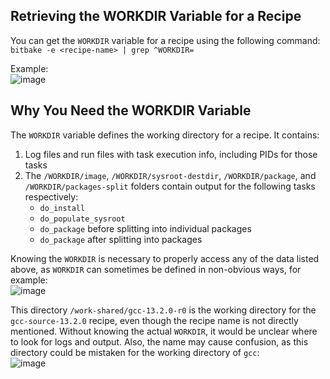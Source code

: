 ## Retrieving the WORKDIR Variable for a Recipe

You can get the `WORKDIR` variable for a recipe using the following command:  
`bitbake -e <recipe-name> | grep ^WORKDIR=`

Example:  
![image](https://github.com/moevm/os_profiling/assets/90854310/4b54dec9-a221-46b9-bf14-725dcafbbbd3)

## Why You Need the WORKDIR Variable

The `WORKDIR` variable defines the working directory for a recipe. It contains:
1) Log files and run files with task execution info, including PIDs for those tasks  
2) The `/WORKDIR/image`, `/WORKDIR/sysroot-destdir`, `/WORKDIR/package`, and `/WORKDIR/packages-split` folders contain output for the following tasks respectively:
   - `do_install`
   - `do_populate_sysroot`
   - `do_package` before splitting into individual packages
   - `do_package` after splitting into packages

Knowing the `WORKDIR` is necessary to properly access any of the data listed above, as `WORKDIR` can sometimes be defined in non-obvious ways, for example:  
![image](https://github.com/moevm/os_profiling/assets/90854310/ec23263a-1dc4-49e3-b0e5-35b58cd79112)

This directory `/work-shared/gcc-13.2.0-r0` is the working directory for the `gcc-source-13.2.0` recipe, even though the recipe name is not directly mentioned. Without knowing the actual `WORKDIR`, it would be unclear where to look for logs and output. Also, the name may cause confusion, as this directory could be mistaken for the working directory of `gcc`:  
![image](https://github.com/moevm/os_profiling/assets/90854310/40df4b3d-828c-4c01-ad7b-0426c58a911c)
